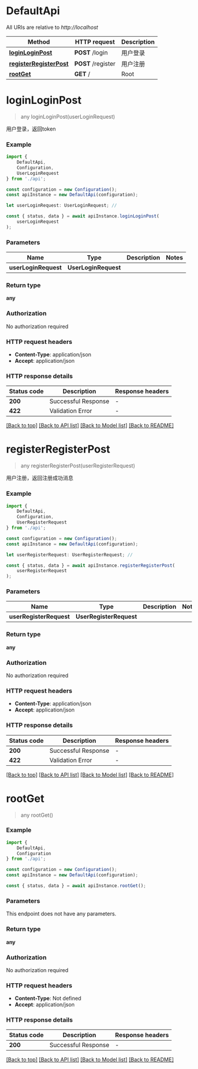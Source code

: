 # DefaultApi

All URIs are relative to *http://localhost*

|Method | HTTP request | Description|
|------------- | ------------- | -------------|
|[**loginLoginPost**](#loginloginpost) | **POST** /login | 用户登录|
|[**registerRegisterPost**](#registerregisterpost) | **POST** /register | 用户注册|
|[**rootGet**](#rootget) | **GET** / | Root|

# **loginLoginPost**
> any loginLoginPost(userLoginRequest)

用户登录，返回token

### Example

```typescript
import {
    DefaultApi,
    Configuration,
    UserLoginRequest
} from './api';

const configuration = new Configuration();
const apiInstance = new DefaultApi(configuration);

let userLoginRequest: UserLoginRequest; //

const { status, data } = await apiInstance.loginLoginPost(
    userLoginRequest
);
```

### Parameters

|Name | Type | Description  | Notes|
|------------- | ------------- | ------------- | -------------|
| **userLoginRequest** | **UserLoginRequest**|  | |


### Return type

**any**

### Authorization

No authorization required

### HTTP request headers

 - **Content-Type**: application/json
 - **Accept**: application/json


### HTTP response details
| Status code | Description | Response headers |
|-------------|-------------|------------------|
|**200** | Successful Response |  -  |
|**422** | Validation Error |  -  |

[[Back to top]](#) [[Back to API list]](../README.md#documentation-for-api-endpoints) [[Back to Model list]](../README.md#documentation-for-models) [[Back to README]](../README.md)

# **registerRegisterPost**
> any registerRegisterPost(userRegisterRequest)

用户注册，返回注册成功消息

### Example

```typescript
import {
    DefaultApi,
    Configuration,
    UserRegisterRequest
} from './api';

const configuration = new Configuration();
const apiInstance = new DefaultApi(configuration);

let userRegisterRequest: UserRegisterRequest; //

const { status, data } = await apiInstance.registerRegisterPost(
    userRegisterRequest
);
```

### Parameters

|Name | Type | Description  | Notes|
|------------- | ------------- | ------------- | -------------|
| **userRegisterRequest** | **UserRegisterRequest**|  | |


### Return type

**any**

### Authorization

No authorization required

### HTTP request headers

 - **Content-Type**: application/json
 - **Accept**: application/json


### HTTP response details
| Status code | Description | Response headers |
|-------------|-------------|------------------|
|**200** | Successful Response |  -  |
|**422** | Validation Error |  -  |

[[Back to top]](#) [[Back to API list]](../README.md#documentation-for-api-endpoints) [[Back to Model list]](../README.md#documentation-for-models) [[Back to README]](../README.md)

# **rootGet**
> any rootGet()


### Example

```typescript
import {
    DefaultApi,
    Configuration
} from './api';

const configuration = new Configuration();
const apiInstance = new DefaultApi(configuration);

const { status, data } = await apiInstance.rootGet();
```

### Parameters
This endpoint does not have any parameters.


### Return type

**any**

### Authorization

No authorization required

### HTTP request headers

 - **Content-Type**: Not defined
 - **Accept**: application/json


### HTTP response details
| Status code | Description | Response headers |
|-------------|-------------|------------------|
|**200** | Successful Response |  -  |

[[Back to top]](#) [[Back to API list]](../README.md#documentation-for-api-endpoints) [[Back to Model list]](../README.md#documentation-for-models) [[Back to README]](../README.md)

